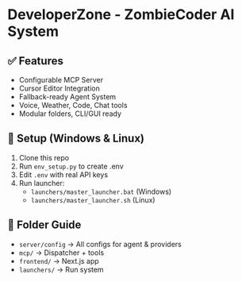 # DeveloperZone - ZombieCoder AI System

## ✅ Features
- Configurable MCP Server
- Cursor Editor Integration
- Fallback-ready Agent System
- Voice, Weather, Code, Chat tools
- Modular folders, CLI/GUI ready

## 🔧 Setup (Windows & Linux)

1. Clone this repo
2. Run `env_setup.py` to create .env
3. Edit `.env` with real API keys
4. Run launcher:
   - `launchers/master_launcher.bat` (Windows)
   - `launchers/master_launcher.sh` (Linux)

## 📁 Folder Guide
- `server/config` → All configs for agent & providers
- `mcp/` → Dispatcher + tools
- `frontend/` → Next.js app
- `launchers/` → Run system


